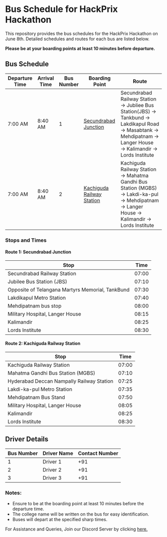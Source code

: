 # Bus Schedule for HackPrix Hackathon

This repository provides the bus schedules for the HackPrix Hackathon on June 8th. Detailed schedules and routes for each bus are listed below.

**Please be at your boarding points at least 10 minutes before departure.**

## Bus Schedule

| Departure Time | Arrival Time | Bus Number | Boarding Point                                                        | Route                                                                 |
|----------------|--------------|------------|-----------------------------------------------------------------------|-----------------------------------------------------------------------|
| 7:00 AM        | 8:40 AM      | 1          | [Secundrabad Junction](https://g.co/kgs/yqNF3pw)                      | Secundrabad Railway Station → Jubliee Bus Station(JBS) → Tankbund → Lakdikapul Road → Masabtank → Mehdipatnam &rarr; Langer House &rarr; Kalimandir → Lords Institute    |
| 7:00 AM        | 8:40 AM      | 2          | [Kachiguda Railway Station](https://g.co/kgs/vfycnZK)                 | Kachiguda Railway Station → Mahatma Gandhi Bus Station (MGBS) → Lakdi-ka-pul → Mehdipatnam → Langer House → Kalimandir → Lords Institute  |

### Stops and Times
#### Route 1: Secundrabad Junction

| Stop                                 | Time   |
|--------------------------------------|--------|
| Secundrabad Railway Station          | 07:00  |
| Jubilee Bus Station (JBS)            | 07:10  |
| Opposite of Telangana Martyrs Memorial, TankBund | 07:30  |
| Lakdikapul Metro Station             | 07:40  |
| Mehdipatnam bus stop                 | 08:00  |
| Military Hospital, Langer House      | 08:15  |
| Kalimandir                           | 08:25  |
| Lords Institute                      | 08:30  |

#### Route 2: Kachiguda Railway Station

| Stop                                 | Time   |
|--------------------------------------|--------|
| Kachiguda Railway Station            | 07:00  |
| Mahatma Gandhi Bus Station (MGBS)    | 07:10  |
| Hyderabad Deccan Nampally Railway Station | 07:25  |
| Lakdi-ka-pul Metro Station           | 07:35  |
| Mehdipatnam Bus Stand                | 07:50  |
| Military Hospital, Langer House      | 08:05  |
| Kalimandir                           | 08:25  |
| Lords Institute                      | 08:30  |

## Driver Details

| Bus Number | Driver Name    | Contact Number  |
|------------|----------------|-----------------|
| 1          | Driver 1       | +91             |
| 2          | Driver 2       | +91             |
| 3          | Driver 3       | +91             |


### Notes:
- Ensure to be at the boarding point at least 10 minutes before the departure time.
- The college name will be written on the bus for easy identification.
- Buses will depart at the specified sharp times.

For Assistance and Queries, Join our Discord Server by clicking [here.](https://discord.com/invite/EbfEhyaNWK)
